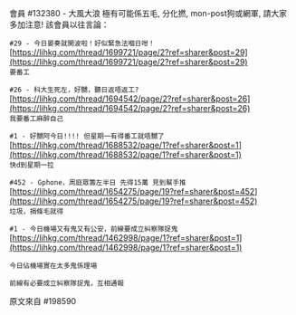 會員 #132380 - 大風大浪 極有可能係五毛, 分化撚, mon-post狗或網軍, 請大家多加注意!
該會員以往言論：

`#29 - 今日晏奏就開波啦！好似緊急法嗰日咁！` <br>[https://lihkg.com/thread/1699721/page/2?ref=sharer&post=29](https://lihkg.com/thread/1699721/page/2?ref=sharer&post=29) <br>`要番工`

`#26 - 科大生死左，好嬲，聽日返唔返工?` <br>
[https://lihkg.com/thread/1694542/page/2?ref=sharer&post=26](https://lihkg.com/thread/1694542/page/2?ref=sharer&post=26) <br>
`我要番工麻醉自己`

`#1 - 好嬲阿今日!!!! 但星期一有得番工就唔嬲了` <br>
[https://lihkg.com/thread/1688532/page/1?ref=sharer&post=1](https://lihkg.com/thread/1688532/page/1?ref=sharer&post=1) <br>
`快d到星期一拉`

`#452 - Gphone，周庭眾籌左半日 先得15萬 見到幫手推` <br>
[https://lihkg.com/thread/1654275/page/19?ref=sharer&post=452](https://lihkg.com/thread/1654275/page/19?ref=sharer&post=452) <br>
`垃圾，捐條毛就得`

`#1 - 今日機場又有鬼又有公安，前線要成立糾察隊捉鬼` <br>
[https://lihkg.com/thread/1462998/page/1?ref=sharer&post=1](https://lihkg.com/thread/1462998/page/1?ref=sharer&post=1)<br>
```
今日佔機場實在太多鬼係理場

前線有必要成立糾察隊捉鬼，互相通報
```

原文來自 #198590
